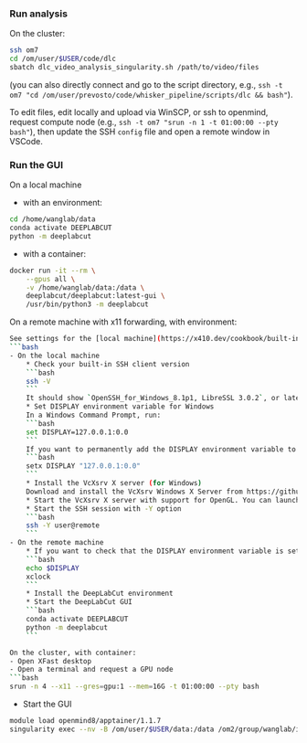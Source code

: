 ### Run analysis

On the cluster:

```bash
ssh om7
cd /om/user/$USER/code/dlc
sbatch dlc_video_analysis_singularity.sh /path/to/video/files
```
(you can also directly connect and go to the script directory, e.g., `ssh -t om7 "cd /om/user/prevosto/code/whisker_pipeline/scripts/dlc && bash"`).  

To edit files, edit locally and upload via WinSCP, or ssh to openmind, request compute node (e.g., `ssh -t om7 "srun -n 1 -t 01:00:00 --pty bash"`), then update the SSH `config` file and open a remote window in VSCode. 

### Run the GUI

On a local machine  
- with an environment: 
```bash
cd /home/wanglab/data
conda activate DEEPLABCUT
python -m deeplabcut
```
- with a container:  
```bash
docker run -it --rm \
    --gpus all \
    -v /home/wanglab/data:/data \
    deeplabcut/deeplabcut:latest-gui \
    /usr/bin/python3 -m deeplabcut
```

On a remote machine with x11 forwarding, with environment:  
```bash
See settings for the [local machine](https://x410.dev/cookbook/built-in-ssh-x11-forwarding-in-powershell-or-windows-command-prompt/).  
```bash
- On the local machine
    * Check your built-in SSH client version
    ```bash
    ssh -V
    ```
    It should show `OpenSSH_for_Windows_8.1p1, LibreSSL 3.0.2`, or later.
    * Set DISPLAY environment variable for Windows 
    In a Windows Command Prompt, run:
    ```bash
    set DISPLAY=127.0.0.1:0.0
    ```
    If you want to permanently add the DISPLAY environment variable to Windows, you can setx command:
    ```bash
    setx DISPLAY "127.0.0.1:0.0"
    ```
    * Install the VcXsrv X server (for Windows)
    Download and install the VcXsrv Windows X Server from https://github.com/marchaesen/vcxsrv/releases/. Select the most recent version and download the installer, e.g., `vcxsrv-64.21.1.13.0.installer.exe` (64-bit version).
    * Start the VcXsrv X server with support for OpenGL. You can launch the X server service in the background by running `xlaunch.exe`. Make sure the "Disable access control" option is not checked.
    * Start the SSH session with -Y option
    ```bash
    ssh -Y user@remote
    ```
- On the remote machine
    * If you want to check that the DISPLAY environment variable is set correctly and that the X server is running, you can run the following commands:
    ```bash
    echo $DISPLAY
    xclock
    ```
    * Install the DeepLabCut environment
    * Start the DeepLabCut GUI
    ```bash
    conda activate DEEPLABCUT
    python -m deeplabcut
    ```

On the cluster, with container:  
- Open XFast desktop
- Open a terminal and request a GPU node
```bash
srun -n 4 --x11 --gres=gpu:1 --mem=16G -t 01:00:00 --pty bash
```
- Start the GUI
```bash
module load openmind8/apptainer/1.1.7
singularity exec --nv -B /om/user/$USER/data:/data /om2/group/wanglab/images/deeplabcut_latest-gui.sif /usr/bin/python3 -m deeplabcut
```
